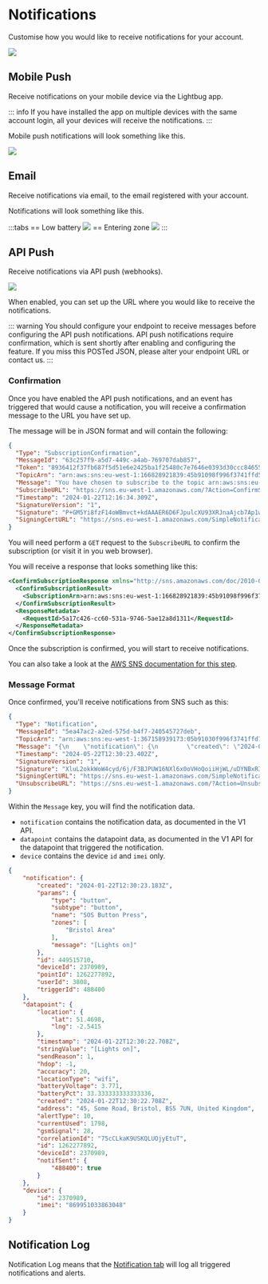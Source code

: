 # Notifications

Customise how you would like to receive notifications for your account.

![](https://i.imgur.com/XCb9yCi.png)

## Mobile Push

Receive notifications on your mobile device via the Lightbug app.

::: info
If you have installed the app on multiple devices with the same account login, all your devices will receive the notifications.
:::

Mobile push notifications will look something like this.

![](https://i.imgur.com/4merDoi.png)

## Email

Receive notifications via email, to the email registered with your account.

Notifications will look something like this.

:::tabs
== Low battery
![](https://i.imgur.com/teZScXJ.png)
== Entering zone
![](https://i.imgur.com/kUBZYaK.png)
:::

## API Push

Receive notifications via API push (webhooks).

![](https://i.imgur.com/48NqjQj.png)

When enabled, you can set up the URL where you would like to receive the notifications.

::: warning
You should configure your endpoint to receive messages before configuring the API push notifications.
API push notifications require confirmation, which is sent shortly after enabling and configuring the feature.
If you miss this POSTed JSON, please alter your endpoint URL or contact us.
:::

### Confirmation

Once you have enabled the API push notifications, and an event has triggered that would cause a notification, you will receive a confirmation message to the URL you have set up.

The message will be in JSON format and will contain the following:

```json
{
  "Type": "SubscriptionConfirmation",
  "MessageId": "63c257f9-a5d7-449c-a4ab-769707dab857",
  "Token": "8936412f37fb687f5d51e6e2425ba1f25480c7e7646e0393d30ccc84655338dee5e845c6b08e443f75aa976d915691e8b2bbfc7f8eb6a40114cd1a9c1cbe2e4c7f2de792aec925e7ad47bfcdbfbe8ddfba0052e3724a712029b7868d5e7b00e98b493350955c8615d4e1a0b9ee8ea0175503678cb0d57dea9aaa0f5792091f4c25d49bc05dad423c12850b9cca60a899",
  "TopicArn": "arn:aws:sns:eu-west-1:166828921839:45b91098f996f3741ffd565338aaf123",
  "Message": "You have chosen to subscribe to the topic arn:aws:sns:eu-west-1:166828921839:45b91098f996f3741ffd565338aaf123.\nTo confirm the subscription, visit the SubscribeURL included in this message.",
  "SubscribeURL": "https://sns.eu-west-1.amazonaws.com/?Action=ConfirmSubscription&TopicArn=arn:aws:sns:eu-west-1:166828921839:45b91098f996f3741ffd565338aaf123&Token=2336412f37fb687f5d51e6e2425ba1f25480c7e7646e0393d30ccc84655338dee5e857c6b08e443f75aa976d915691e8b2bbfc7f8eb6a46514cd1a9c1cbe2e4c7f2de792aec925e7da47bfcdbfbe8ddfba0052e3724a712029b7868d5e7b00e98b493350955c8615d4e1a0b9ee8ea0175503678cb0d57dea9aaa0f5792091f4c25d49bc05dad423c12850b9cca60a899",
  "Timestamp": "2024-01-22T12:16:34.309Z",
  "SignatureVersion": "1",
  "Signature": "P+GM5Yi8fzF14oWBmvct+kdAAAER6D6FJpulcXU93XRJnaAjcb7Ap1wBJiNdGlKoAkhTaV1oBen9CIgOB/sQpz76Bd4pjI25xKBu2UNoUsOlHVP0q28e+z26TDZhSi5Jk7K0s7bpauDRsGmrOOY/BFbs1CKrbALy43a8PHT/s5UJcUxWJu/dGrYwBt5Cyt4b2dmwLvA3FvTAE6MQAmrTVr/VNgWWVQ45v55WEpwc6fRjqY9M/G0piSIS3BgUDhQBrQzqKdK5BdYsccnCi3lUfV+TwyLjez6LO+xEndTxuwNMDrta0Y0dDpuY4/v3hV5AuKLAu4VDAkSZmgbBOlA+jI==",
  "SigningCertURL": "https://sns.eu-west-1.amazonaws.com/SimpleNotificationService-11eadc530605d63b8e12a526946ef902.pem"
}
```

You will need perform a `GET` request to the `SubscribeURL` to confirm the subscription (or visit it in you web browser).

You will receive a response that looks something like this:

```xml
<ConfirmSubscriptionResponse xmlns="http://sns.amazonaws.com/doc/2010-03-31/">
  <ConfirmSubscriptionResult>
    <SubscriptionArn>arn:aws:sns:eu-west-1:166828921839:45b91098f996f3741ffd565338aaf123:9c5111bd-7cc0-6213-ca4f-e11a0246f956</SubscriptionArn>
  </ConfirmSubscriptionResult>
  <ResponseMetadata>
    <RequestId>5a17c426-cc60-531a-9746-5ae12a8d1311</RequestId>
  </ResponseMetadata>
</ConfirmSubscriptionResponse>
```

Once the subscription is confirmed, you will start to receive notifications.

You can also take a look at the [AWS SNS documentation for this step](https://docs.aws.amazon.com/sns/latest/dg/SendMessageToHttp.confirm.html).

### Message Format

Once confirmed, you'll receive notifications from SNS such as this:

```json
{
  "Type": "Notification",
  "MessageId": "5ea47ac2-a2ed-575d-b4f7-240545727deb",
  "TopicArn": "arn:aws:sns:eu-west-1:367158939173:05b91030f996f3741ffd765338cbf540",
  "Message": "{\n    \"notification\": {\n        \"created\": \"2024-05-22T12:30:23.183Z\",\n        \"params\": {\n            \"type\": \"button\",\n            \"subtype\": \"button\",\n            \"name\": \"SOS Button Press\",\n            \"zones\": [\n                \"Bristol Area\"\n            ],\n            \"message\": \"[Lights on]\"\n        },\n        \"id\": 449515710,\n        \"deviceId\": 2370989,\n        \"pointId\": 1262277892,\n        \"userId\": 3808,\n        \"triggerId\": 488400\n    },\n    \"datapoint\": {\n        \"location\": {\n            \"lat\": 51.4698623,\n            \"lng\": -2.5415884\n        },\n        \"timestamp\": \"2024-05-22T12:30:22.708Z\",\n        \"stringValue\": \"[Lights on]\",\n        \"sendReason\": 1,\n        \"hdop\": -1,\n        \"accuracy\": 20,\n        \"locationType\": \"wifi\",\n        \"batteryVoltage\": 3.771,\n        \"batteryPct\": 33.333333333333336,\n        \"created\": \"2024-05-22T12:30:22.708Z\",\n        \"address\": \"Lightbug, 35-37 Knapps Lane, Bristol, BS5 7UN, United Kingdom\",\n        \"alertType\": 10,\n        \"currentUsed\": 1798,\n        \"gsmSignal\": 28,\n        \"correlationId\": \"75cCLkeK9USMQLURjyEtuT\",\n        \"id\": 1262277892,\n        \"deviceId\": 2370989,\n        \"notifSent\": {\n            \"488400\": true\n        }\n    },\n    \"device\": {\n        \"id\": 2370989,\n        \"imei\": \"869951033863048\"\n    }\n}",
  "Timestamp": "2024-05-22T12:30:23.402Z",
  "SignatureVersion": "1",
  "Signature": "XluL2okkWoW4cyd/6j/F3BJPUW16NXl6x0oVHoQoiiHjWL/uDYNBxRIeqshcxXZWOlP80lsQt3FUErPM0gbiNJuCmzFk1KpxPQg3rBMLf+Rtw5bl6Xut53afLh0y+NJB7KfUdF4sql49UyYmpLhfdGEcZuZt4PpOjoQ/CT3DK4bzIMV3Y8Fa6ntKY24Yq2NVCAIG6TQG1njzoqawU6xR4cFwWnzn9soZSNMwZVPBVqtMO5VMh0ib+WuJVSFzz3grQYhRjIWDI9v/TSG1+ok1ZyFzmE+9iSU9G2+8jFFVpHpkqTvB+LEMcsBhRuT1/OywLCWLhz2+20ngtnLO4jZ+cw==",
  "SigningCertURL": "https://sns.eu-west-1.amazonaws.com/SimpleNotificationService-60eadc530605d63b8e62a523676ef735.pem",
  "UnsubscribeURL": "https://sns.eu-west-1.amazonaws.com/?Action=Unsubscribe&SubscriptionArn=arn:aws:sns:eu-west-1:367158939173:05b91030f996f3741ffd765338cbf540:9c5935bd-7ce0-4985-ba4f-a88e0246f390"
}
```

Within the `Message` key, you will find the notification data.

 - `notification` contains the notification data, as documented in the V1 API.
 - `datapoint` contains the datapoint data, as documented in the V1 API for the datapoint that triggered the notification.
 - `device` contains the device `id` and `imei` only.

```json
{
    "notification": {
        "created": "2024-01-22T12:30:23.183Z",
        "params": {
            "type": "button",
            "subtype": "button",
            "name": "SOS Button Press",
            "zones": [
                "Bristol Area"
            ],
            "message": "[Lights on]"
        },
        "id": 449515710,
        "deviceId": 2370989,
        "pointId": 1262277892,
        "userId": 3808,
        "triggerId": 488400
    },
    "datapoint": {
        "location": {
            "lat": 51.4698,
            "lng": -2.5415
        },
        "timestamp": "2024-01-22T12:30:22.708Z",
        "stringValue": "[Lights on]",
        "sendReason": 1,
        "hdop": -1,
        "accuracy": 20,
        "locationType": "wifi",
        "batteryVoltage": 3.771,
        "batteryPct": 33.333333333333336,
        "created": "2024-01-22T12:30:22.708Z",
        "address": "45, Some Road, Bristol, BS5 7UN, United Kingdom",
        "alertType": 10,
        "currentUsed": 1798,
        "gsmSignal": 28,
        "correlationId": "75cCLkaK9USKQLUOjyEtuT",
        "id": 1262277892,
        "deviceId": 2370989,
        "notifSent": {
            "488400": true
        }
    },
    "device": {
        "id": 2370989,
        "imei": "869951033863048"
    }
}
```


## Notification Log

Notification Log means that the [Notification tab](/apps/cloud/notifications.html) will log all triggered notifications and alerts.
